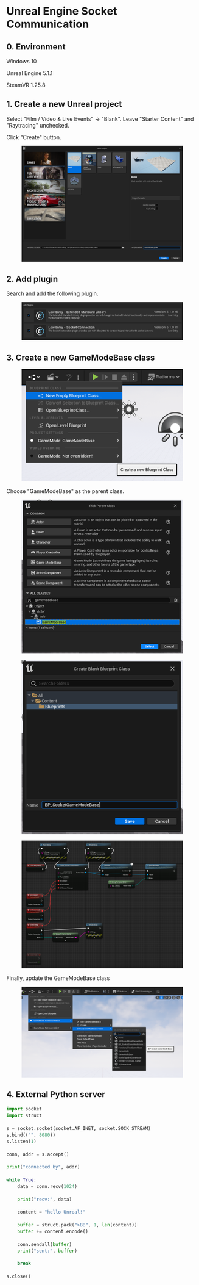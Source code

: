 # Unreal Engine Socket Communication

## 0. Environment

Windows 10

Unreal Engine 5.1.1

SteamVR 1.25.8

## 1. Create a new Unreal project

Select "Film / Video & Live Events" -> "Blank". Leave "Starter Content" and "Raytracing" unchecked.

Click "Create" button.

<figure><img src="../.gitbook/assets/image (13) (2).png" alt=""><figcaption></figcaption></figure>

## 2. Add plugin

Search and add the following plugin.

<figure><img src="../.gitbook/assets/image (19) (3) (1).png" alt=""><figcaption></figcaption></figure>

## 3. Create a new GameModeBase class

<figure><img src="../.gitbook/assets/image (8) (1).png" alt=""><figcaption></figcaption></figure>

Choose "GameModeBase" as the parent class.

<figure><img src="../.gitbook/assets/image (9) (2) (2) (2).png" alt=""><figcaption></figcaption></figure>

<figure><img src="../.gitbook/assets/image (10) (1).png" alt=""><figcaption></figcaption></figure>

<figure><img src="../.gitbook/assets/image (5) (1).png" alt=""><figcaption></figcaption></figure>

Finally, update the GameModeBase class

<figure><img src="../.gitbook/assets/image (11) (1) (2) (1).png" alt=""><figcaption></figcaption></figure>

## 4. External Python server

```python
import socket
import struct

s = socket.socket(socket.AF_INET, socket.SOCK_STREAM)
s.bind(("", 8080))
s.listen(1)

conn, addr = s.accept()

print("connected by", addr)

while True:
    data = conn.recv(1024)

    print("recv:", data)

    content = "hello Unreal!"

    buffer = struct.pack(">BB", 1, len(content))
    buffer += content.encode()

    conn.sendall(buffer)
    print("sent:", buffer)

    break

s.close()

```
